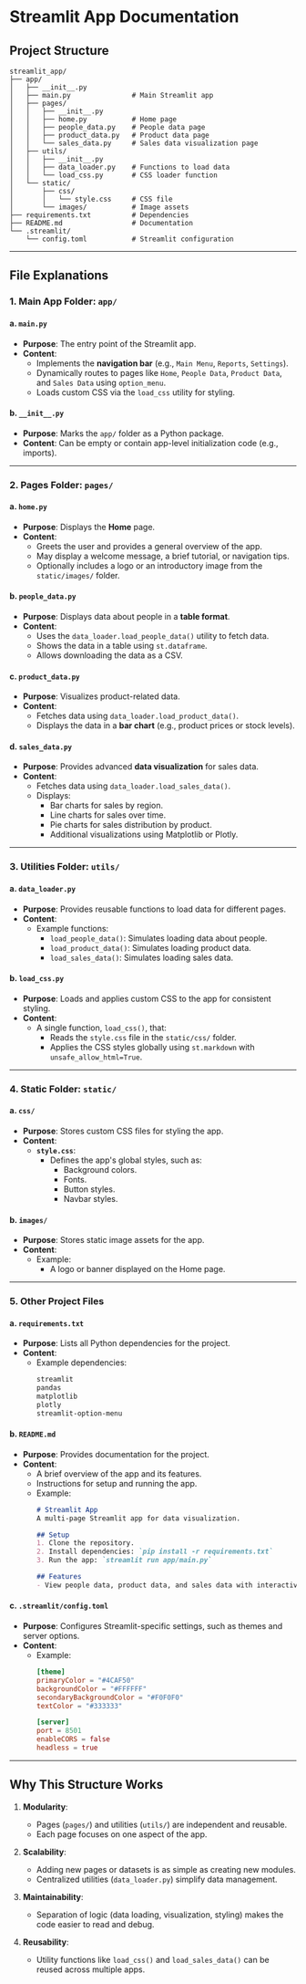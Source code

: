 
# Streamlit App Documentation

## Project Structure

```
streamlit_app/
├── app/
│   ├── __init__.py
│   ├── main.py               # Main Streamlit app
│   ├── pages/
│   │   ├── __init__.py
│   │   ├── home.py           # Home page
│   │   ├── people_data.py    # People data page
│   │   ├── product_data.py   # Product data page
│   │   └── sales_data.py     # Sales data visualization page
│   ├── utils/
│   │   ├── __init__.py
│   │   ├── data_loader.py    # Functions to load data
│   │   └── load_css.py       # CSS loader function
│   └── static/
│       ├── css/
│       │   └── style.css     # CSS file
│       └── images/           # Image assets
├── requirements.txt          # Dependencies
├── README.md                 # Documentation
└── .streamlit/
    └── config.toml           # Streamlit configuration
```

---

## File Explanations

### **1. Main App Folder: `app/`**

#### a. **`main.py`**
- **Purpose**: The entry point of the Streamlit app.
- **Content**:
  - Implements the **navigation bar** (e.g., `Main Menu`, `Reports`, `Settings`).
  - Dynamically routes to pages like `Home`, `People Data`, `Product Data`, and `Sales Data` using `option_menu`.
  - Loads custom CSS via the `load_css` utility for styling.

#### b. **`__init__.py`**
- **Purpose**: Marks the `app/` folder as a Python package.
- **Content**: Can be empty or contain app-level initialization code (e.g., imports).

---

### **2. Pages Folder: `pages/`**

#### a. **`home.py`**
- **Purpose**: Displays the **Home** page.
- **Content**:
  - Greets the user and provides a general overview of the app.
  - May display a welcome message, a brief tutorial, or navigation tips.
  - Optionally includes a logo or an introductory image from the `static/images/` folder.

#### b. **`people_data.py`**
- **Purpose**: Displays data about people in a **table format**.
- **Content**:
  - Uses the `data_loader.load_people_data()` utility to fetch data.
  - Shows the data in a table using `st.dataframe`.
  - Allows downloading the data as a CSV.

#### c. **`product_data.py`**
- **Purpose**: Visualizes product-related data.
- **Content**:
  - Fetches data using `data_loader.load_product_data()`.
  - Displays the data in a **bar chart** (e.g., product prices or stock levels).

#### d. **`sales_data.py`**
- **Purpose**: Provides advanced **data visualization** for sales data.
- **Content**:
  - Fetches data using `data_loader.load_sales_data()`.
  - Displays:
    - Bar charts for sales by region.
    - Line charts for sales over time.
    - Pie charts for sales distribution by product.
    - Additional visualizations using Matplotlib or Plotly.

---

### **3. Utilities Folder: `utils/`**

#### a. **`data_loader.py`**
- **Purpose**: Provides reusable functions to load data for different pages.
- **Content**:
  - Example functions:
    - `load_people_data()`: Simulates loading data about people.
    - `load_product_data()`: Simulates loading product data.
    - `load_sales_data()`: Simulates loading sales data.

#### b. **`load_css.py`**
- **Purpose**: Loads and applies custom CSS to the app for consistent styling.
- **Content**:
  - A single function, `load_css()`, that:
    - Reads the `style.css` file in the `static/css/` folder.
    - Applies the CSS styles globally using `st.markdown` with `unsafe_allow_html=True`.

---

### **4. Static Folder: `static/`**

#### a. **`css/`**
- **Purpose**: Stores custom CSS files for styling the app.
- **Content**:
  - **`style.css`**:
    - Defines the app's global styles, such as:
      - Background colors.
      - Fonts.
      - Button styles.
      - Navbar styles.

#### b. **`images/`**
- **Purpose**: Stores static image assets for the app.
- **Content**:
  - Example:
    - A logo or banner displayed on the Home page.

---

### **5. Other Project Files**

#### a. **`requirements.txt`**
- **Purpose**: Lists all Python dependencies for the project.
- **Content**:
  - Example dependencies:
    ```txt
    streamlit
    pandas
    matplotlib
    plotly
    streamlit-option-menu
    ```

#### b. **`README.md`**
- **Purpose**: Provides documentation for the project.
- **Content**:
  - A brief overview of the app and its features.
  - Instructions for setup and running the app.
  - Example:
    ```markdown
    # Streamlit App
    A multi-page Streamlit app for data visualization.

    ## Setup
    1. Clone the repository.
    2. Install dependencies: `pip install -r requirements.txt`
    3. Run the app: `streamlit run app/main.py`

    ## Features
    - View people data, product data, and sales data with interactive visualizations.
    ```

#### c. **`.streamlit/config.toml`**
- **Purpose**: Configures Streamlit-specific settings, such as themes and server options.
- **Content**:
  - Example:
    ```toml
    [theme]
    primaryColor = "#4CAF50"
    backgroundColor = "#FFFFFF"
    secondaryBackgroundColor = "#F0F0F0"
    textColor = "#333333"

    [server]
    port = 8501
    enableCORS = false
    headless = true
    ```

---

## Why This Structure Works

1. **Modularity**:
   - Pages (`pages/`) and utilities (`utils/`) are independent and reusable.
   - Each page focuses on one aspect of the app.

2. **Scalability**:
   - Adding new pages or datasets is as simple as creating new modules.
   - Centralized utilities (`data_loader.py`) simplify data management.

3. **Maintainability**:
   - Separation of logic (data loading, visualization, styling) makes the code easier to read and debug.

4. **Reusability**:
   - Utility functions like `load_css()` and `load_sales_data()` can be reused across multiple apps.


